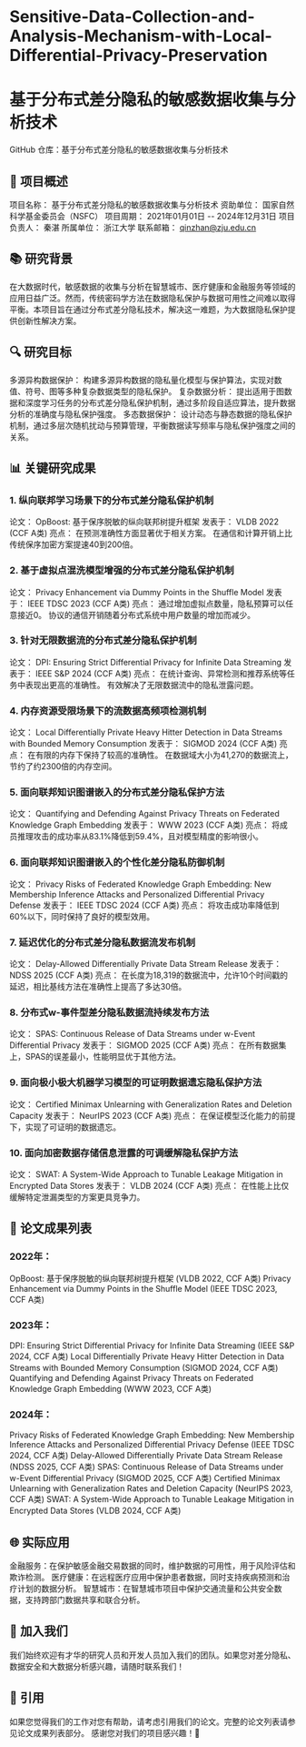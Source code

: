 # Sensitive-Data-Collection-and-Analysis-Mechanism-with-Local-Differential-Privacy-Preservation
# 基于分布式差分隐私的敏感数据收集与分析技术
GitHub 仓库：基于分布式差分隐私的敏感数据收集与分析技术
## 🌟 项目概述
项目名称： 基于分布式差分隐私的敏感数据收集与分析技术
资助单位： 国家自然科学基金委员会（NSFC）
项目周期： 2021年01月01日 -- 2024年12月31日
项目负责人： 秦湛
所属单位： 浙江大学
联系邮箱： qinzhan@zju.edu.cn
## 📚 研究背景
在大数据时代，敏感数据的收集与分析在智慧城市、医疗健康和金融服务等领域的应用日益广泛。然而，传统密码学方法在数据隐私保护与数据可用性之间难以取得平衡。本项目旨在通过分布式差分隐私技术，解决这一难题，为大数据隐私保护提供创新性解决方案。
## 🔍 研究目标
多源异构数据保护：
构建多源异构数据的隐私量化模型与保护算法，实现对数值、符号、图等多种复杂数据类型的隐私保护。
复杂数据分析：
提出适用于图数据和深度学习任务的分布式差分隐私保护机制，通过多阶段自适应算法，提升数据分析的准确度与隐私保护强度。
多态数据保护：
设计动态与静态数据的隐私保护机制，通过多层次随机扰动与预算管理，平衡数据读写频率与隐私保护强度之间的关系。
## 📊 关键研究成果
### 1. 纵向联邦学习场景下的分布式差分隐私保护机制
论文： OpBoost: 基于保序脱敏的纵向联邦树提升框架
发表于： VLDB 2022 (CCF A类)
亮点：
在预测准确性方面显著优于相关方案。
在通信和计算开销上比传统保序加密方案提速40到200倍。
### 2. 基于虚拟点混洗模型增强的分布式差分隐私保护机制
论文： Privacy Enhancement via Dummy Points in the Shuffle Model
发表于： IEEE TDSC 2023 (CCF A类)
亮点：
通过增加虚拟点数量，隐私预算可以任意接近0。
协议的通信开销随着分布式系统中用户数量的增加而减少。
### 3. 针对无限数据流的分布式差分隐私保护机制
论文： DPI: Ensuring Strict Differential Privacy for Infinite Data Streaming
发表于： IEEE S&P 2024 (CCF A类)
亮点：
在统计查询、异常检测和推荐系统等任务中表现出更高的准确性。
有效解决了无限数据流中的隐私泄露问题。
### 4. 内存资源受限场景下的流数据高频项检测机制
论文： Local Differentially Private Heavy Hitter Detection in Data Streams with Bounded Memory Consumption
发表于： SIGMOD 2024 (CCF A类)
亮点：
在有限的内存下保持了较高的准确性。
在数据域大小为41,270的数据流上，节约了约2300倍的内存空间。
### 5. 面向联邦知识图谱嵌入的分布式差分隐私保护方法
论文： Quantifying and Defending Against Privacy Threats on Federated Knowledge Graph Embedding
发表于： WWW 2023 (CCF A类)
亮点：
将成员推理攻击的成功率从83.1%降低到59.4%，且对模型精度的影响很小。
### 6. 面向联邦知识图谱嵌入的个性化差分隐私防御机制
论文： Privacy Risks of Federated Knowledge Graph Embedding: New Membership Inference Attacks and Personalized Differential Privacy Defense
发表于： IEEE TDSC 2024 (CCF A类)
亮点：
将攻击成功率降低到60%以下，同时保持了良好的模型效用。
### 7. 延迟优化的分布式差分隐私数据流发布机制
论文： Delay-Allowed Differentially Private Data Stream Release
发表于： NDSS 2025 (CCF A类)
亮点：
在长度为18,319的数据流中，允许10个时间戳的延迟，相比基线方法在准确性上提高了多达30倍。
### 8. 分布式w-事件型差分隐私数据流持续发布方法
论文： SPAS: Continuous Release of Data Streams under w-Event Differential Privacy
发表于： SIGMOD 2025 (CCF A类)
亮点：
在所有数据集上，SPAS的误差最小，性能明显优于其他方法。
### 9. 面向极小极大机器学习模型的可证明数据遗忘隐私保护方法
论文： Certified Minimax Unlearning with Generalization Rates and Deletion Capacity
发表于： NeurIPS 2023 (CCF A类)
亮点：
在保证模型泛化能力的前提下，实现了可证明的数据遗忘。
### 10. 面向加密数据存储信息泄露的可调缓解隐私保护方法
论文： SWAT: A System-Wide Approach to Tunable Leakage Mitigation in Encrypted Data Stores
发表于： VLDB 2024 (CCF A类)
亮点：
在性能上比仅缓解特定泄漏类型的方案更具竞争力。
## 📝 论文成果列表
### 2022年：
OpBoost: 基于保序脱敏的纵向联邦树提升框架 (VLDB 2022, CCF A类)
Privacy Enhancement via Dummy Points in the Shuffle Model (IEEE TDSC 2023, CCF A类)
### 2023年：
DPI: Ensuring Strict Differential Privacy for Infinite Data Streaming (IEEE S&P 2024, CCF A类)
Local Differentially Private Heavy Hitter Detection in Data Streams with Bounded Memory Consumption (SIGMOD 2024, CCF A类)
Quantifying and Defending Against Privacy Threats on Federated Knowledge Graph Embedding (WWW 2023, CCF A类)
### 2024年：
Privacy Risks of Federated Knowledge Graph Embedding: New Membership Inference Attacks and Personalized Differential Privacy Defense (IEEE TDSC 2024, CCF A类)
Delay-Allowed Differentially Private Data Stream Release (NDSS 2025, CCF A类)
SPAS: Continuous Release of Data Streams under w-Event Differential Privacy (SIGMOD 2025, CCF A类)
Certified Minimax Unlearning with Generalization Rates and Deletion Capacity (NeurIPS 2023, CCF A类)
SWAT: A System-Wide Approach to Tunable Leakage Mitigation in Encrypted Data Stores (VLDB 2024, CCF A类)
## 🌐 实际应用
金融服务：在保护敏感金融交易数据的同时，维护数据的可用性，用于风险评估和欺诈检测。
医疗健康：在远程医疗应用中保护患者数据，同时支持疾病预测和治疗计划的数据分析。
智慧城市：在智慧城市项目中保护交通流量和公共安全数据，支持跨部门数据共享和联合分析。
## 📢 加入我们
我们始终欢迎有才华的研究人员和开发人员加入我们的团队。如果您对差分隐私、数据安全和大数据分析感兴趣，请随时联系我们！
## 📖 引用
如果您觉得我们的工作对您有帮助，请考虑引用我们的论文。完整的论文列表请参见论文成果列表部分。
感谢您对我们的项目感兴趣！🚀
